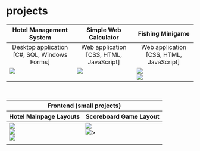 # projects
<table>
  <thead>
    <tr>
      <th>Hotel Management System</th>
      <th>Simple Web Calculator</th>
      <th>Fishing Minigame</th>
    </tr>
  </thead>
<tr>
</tr>
  <tr>
    <td align="center">Desktop application<br>[C#, SQL, Windows Forms]</td>
    <td align="center">Web application<br>[CSS, HTML, JavaScript]</td>
    <td align="center">Web application<br>[CSS, HTML, JavaScript]</td>
  </tr>
<tr>
<td valign="top"><img src="https://i.imgur.com/2MwGQOr.png"></td>
<td valign="top"><img src="https://i.imgur.com/hjK4spM.png"></td>
<td valign="top"><img src="https://i.imgur.com/CP7iInv.png"><br><img src="https://i.imgur.com/cH2D0Wy.png"></td>
</tr>
</table>
<br>
<table>
  <thead>
    <tr>
      <th colspan="2">Frontend (small projects)</th>
    </tr>
    <tr>
      <th>Hotel Mainpage Layouts</th>
      <th>Scoreboard Game Layout</th>
  </thead>
  <tr>
    <td valign="top"><img src="https://i.imgur.com/nbxrENn.jpg"><br><img src="https://i.imgur.com/5xHGgez.jpg"><br><img src="https://i.imgur.com/K2JLoAY.jpg"></td>
    <td valign="top"><img src="https://i.imgur.com/vWUTgTX.png"><br><img src="https://i.imgur.com/ZstBgHi.png">></td>
  </tr>
  <tr>
    <td></td>
  </tr>
</table>
